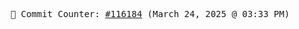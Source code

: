 <p align="center">
    <samp>
        📮 Commit Counter: <a href="https://github.com/Javascript-void0/Javascript-void0/commits/main">#116184</a> (March 24, 2025 @ 03:33 PM)
    </samp>
</p>